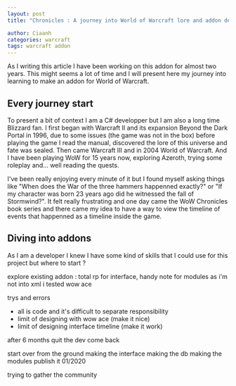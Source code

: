 ```yaml
---
layout: post
title: "Chronicles : A journey into World of Warcraft lore and addon development"

author: Ciaanh
categories: warcraft
tags: warcraft addon
---
```


As I writing this article I have been working on this addon for almost two years. 
This might seems a lot of time and I will present here my journey into learning to make an addon for World of Warcraft.

## Every journey start

To present a bit of context I am a C# developper but I am also a long time Blizzard fan. I first began with Warcraft II and its expansion Beyond the Dark Portal in 1996, due to some issues (the game was not in the box) before playing the game I read the manual, discovered the lore of this universe and fate was sealed.
Then came Warcraft III and in 2004 World of Warcraft. And I have been playing WoW for 15 years now, exploring Azeroth, trying some roleplay and... well reading the quests.

I've been really enjoying every minute of it but I found myself asking things like "When does the War of the three hammers happenned exactly?" or "If my character was born 23 years ago did he witnessed the fall of Stormwind?".
It felt really frustrating and one day came the WoW Chronicles book series and there came my idea to have a way to view the timeline of events that happenned as a timeline inside the game.

## Diving into addons

As I am a developer I knew I have some kind of skills that I could use for this project but where to start ?

explore existing addon : total rp for interface, handy note for modules
as i'm not into xml i tested wow ace

trys and errors
- all is code and it's difficult to separate responsibility
- limit of designing with wow ace (make it nice)
- limit of designing interface timeline (make it work)

after 6 months quit the dev
come back

start over from the ground
making the interface
making the db
making the modules
publish it 01/2020

trying to gather the community